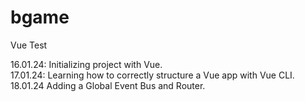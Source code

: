 # bgame
Vue Test<br>
<p>
16.01.24: Initializing project with Vue.<br>
17.01.24: Learning how to correctly structure a Vue app with Vue CLI.<br>
18.01.24 Adding a Global Event Bus and Router.
</p>
